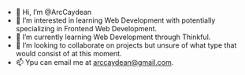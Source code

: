 - 👋 Hi, I’m @ArcCaydean
- 👀 I’m interested in learning Web Development with potentially specializing in Frontend Web Development.
- 🌱 I’m currently learning Web Development through Thinkful.
- 💞️ I’m looking to collaborate on projects but unsure of what type that would consist of at this moment.
- 📫 Ypu can email me at arccaydean@gmail.com.


